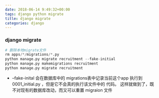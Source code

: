 ```yaml
---
date: 2018-06-14 9:49:32+00:00
tags: django python migrate
title: django migrate
categories: django
---
```


### django migrate
```python
# 删除本地migrate文件
rm apps/*/migrations/*.py
python manage.py migrate recruitment --fake-initial
python manage.py makemigrations recruitment
python manage.py migrate recruitment

```

* –fake-inital 会在数据库中的 migrations表中记录当前这个app 执行到 0001_initial.py ，但是它不会真的执行该文件中的 代码。 这样就做到了，既不对现有的数据库改动，而又可以重置 migraion 文件